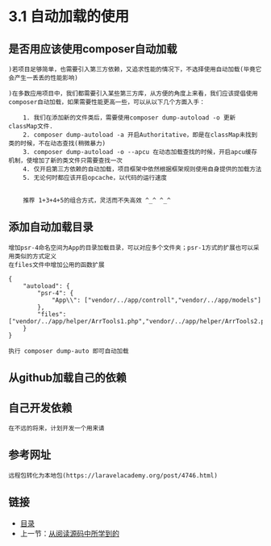 # 3.1 自动加载的使用

## 是否用应该使用composer自动加载

    )若项目足够简单，也需要引入第三方依赖，又追求性能的情况下，不选择使用自动加载(毕竟它会产生一丢丢的性能影响)

    )在多数应用项目中，我们都需要引入某些第三方库，从方便的角度上来看，我们应该提倡使用composer自动加载，如果需要性能更高一些，可以从以下几个方面入手：
        
        1. 我们在添加新的文件类后，需要使用composer dump-autoload -o 更新classMap文件.
        2. composer dump-autoload -a 开启Authoritative，即是在classMap未找到类的时候，不在动态查找(稍微暴力)
        3. composer dump-autoload -o --apcu 在动态加载查找的时候，开启apcu缓存机制，使增加了新的类文件只需要查找一次
        4. 仅开启第三方依赖的自动加载，项目框架中依然根据框架规则使用自身提供的加载方法
        5. 无论何时都应该开启opcache，以代码的运行速度


        推荐 1+3+4+5的组合方式，灵活而不失高效 ^_^ ^_^


## 添加自动加载目录

    增加psr-4命名空间为App的目录加载目录，可以对应多个文件夹；psr-1方式的扩展也可以采用类似的方式定义
    在files文件中增加公用的函数扩展

    {
        "autoload": {
            "psr-4": {
                "App\\": ["vendor/../app/controll","vendor/../app/models"]
            },
            "files": ["vendor/../app/helper/ArrTools1.php","vendor/../app/helper/ArrTools2.php"]
        }
    }

    执行 composer dump-auto 即可自动加载
    
## 从github加载自己的依赖

    

## 自己开发依赖

    在不远的将来，计划开发一个用来请

## 参考网址

    远程包转化为本地包(https://laravelacademy.org/post/4746.html)

## 链接

- [目录](redmine.md)
- 上一节：[从阅读源码中所学到的](02.2.md)
